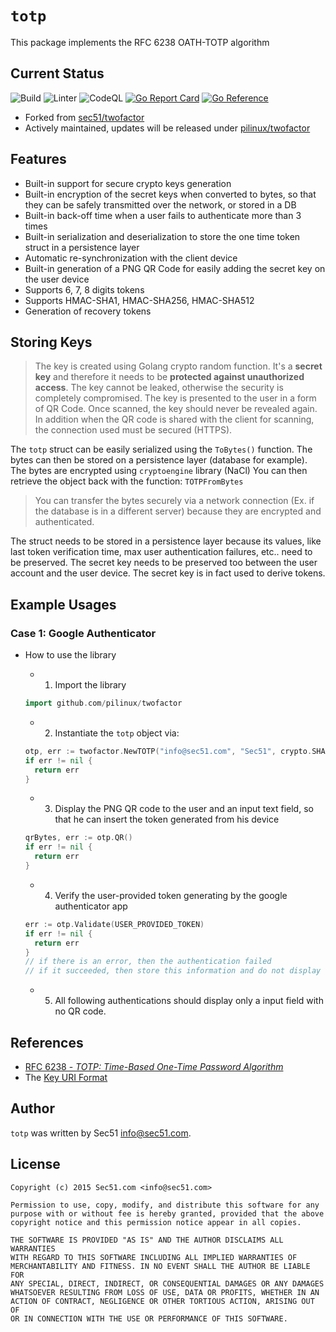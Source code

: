 # `totp`

This package implements the RFC 6238 OATH-TOTP algorithm

## Current Status

![Build](https://github.com/pilinux/twofactor/actions/workflows/go.yml/badge.svg)
![Linter](https://github.com/pilinux/twofactor/actions/workflows/golangci-lint.yml/badge.svg)
![CodeQL](https://github.com/pilinux/twofactor/actions/workflows/codeql.yml/badge.svg)
[![Go Report Card](https://goreportcard.com/badge/github.com/pilinux/twofactor)](https://goreportcard.com/report/github.com/pilinux/twofactor)
[![Go Reference](https://pkg.go.dev/badge/github.com/pilinux/twofactor.svg)](https://pkg.go.dev/github.com/pilinux/twofactor)

- Forked from [sec51/twofactor](https://github.com/sec51/twofactor)
- Actively maintained, updates will be released under [pilinux/twofactor](https://github.com/pilinux/twofactor)

## Features

- Built-in support for secure crypto keys generation
- Built-in encryption of the secret keys when converted to bytes, so that they can be safely transmitted over the network, or stored in a DB
- Built-in back-off time when a user fails to authenticate more than 3 times
- Built-in serialization and deserialization to store the one time token struct in a persistence layer
- Automatic re-synchronization with the client device
- Built-in generation of a PNG QR Code for easily adding the secret key on the user device
- Supports 6, 7, 8 digits tokens
- Supports HMAC-SHA1, HMAC-SHA256, HMAC-SHA512
- Generation of recovery tokens

## Storing Keys

> The key is created using Golang crypto random function. It's a **secret key** and therefore
> it needs to be **protected against unauthorized access**. The key cannot be leaked, otherwise the security is completely compromised.
> The key is presented to the user in a form of QR Code. Once scanned, the key should never be revealed again.
> In addition when the QR code is shared with the client for scanning, the connection used must be secured (HTTPS).

The `totp` struct can be easily serialized using the `ToBytes()` function.
The bytes can then be stored on a persistence layer (database for example). The bytes are encrypted using `cryptoengine` library (NaCl)
You can then retrieve the object back with the function: `TOTPFromBytes`

> You can transfer the bytes securely via a network connection (Ex. if the database is in a different server) because they are encrypted and authenticated.

The struct needs to be stored in a persistence layer because its values, like last token verification time,
max user authentication failures, etc.. need to be preserved.
The secret key needs to be preserved too between the user account and the user device.
The secret key is in fact used to derive tokens.

## Example Usages

### Case 1: Google Authenticator

- How to use the library

  - 1. Import the library

  ```go
  import github.com/pilinux/twofactor
  ```

  - 2. Instantiate the `totp` object via:

  ```go
  otp, err := twofactor.NewTOTP("info@sec51.com", "Sec51", crypto.SHA1, 8)
  if err != nil {
    return err
  }
  ```

  - 3. Display the PNG QR code to the user and an input text field, so that he can insert the token generated from his device

  ```go
  qrBytes, err := otp.QR()
  if err != nil {
    return err
  }
  ```

  - 4. Verify the user-provided token generating by the google authenticator app

  ```go
  err := otp.Validate(USER_PROVIDED_TOKEN)
  if err != nil {
    return err
  }
  // if there is an error, then the authentication failed
  // if it succeeded, then store this information and do not display the QR code ever again.
  ```

  - 5. All following authentications should display only a input field with no QR code.

## References

- [RFC 6238 - *TOTP: Time-Based One-Time Password Algorithm*](https://tools.ietf.org/rfc/rfc6238.txt)
- The [Key URI Format](https://github.com/google/google-authenticator/wiki/Key-Uri-Format)

## Author

`totp` was written by Sec51 <info@sec51.com>.

## License

```LICENSE
Copyright (c) 2015 Sec51.com <info@sec51.com>

Permission to use, copy, modify, and distribute this software for any
purpose with or without fee is hereby granted, provided that the above 
copyright notice and this permission notice appear in all copies.

THE SOFTWARE IS PROVIDED "AS IS" AND THE AUTHOR DISCLAIMS ALL WARRANTIES
WITH REGARD TO THIS SOFTWARE INCLUDING ALL IMPLIED WARRANTIES OF
MERCHANTABILITY AND FITNESS. IN NO EVENT SHALL THE AUTHOR BE LIABLE FOR
ANY SPECIAL, DIRECT, INDIRECT, OR CONSEQUENTIAL DAMAGES OR ANY DAMAGES
WHATSOEVER RESULTING FROM LOSS OF USE, DATA OR PROFITS, WHETHER IN AN
ACTION OF CONTRACT, NEGLIGENCE OR OTHER TORTIOUS ACTION, ARISING OUT OF
OR IN CONNECTION WITH THE USE OR PERFORMANCE OF THIS SOFTWARE. 
```
